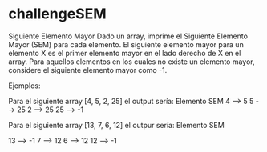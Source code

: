 # challengeSEM

Siguiente Elemento Mayor
Dado un array, imprime el Siguiente Elemento Mayor (SEM) para cada elemento.
El siguiente elemento mayor para un elemento X es el primer elemento mayor en el lado derecho de X en el array.
Para aquellos elementos en los cuales no existe un elemento mayor, considere el siguiente elemento mayor como -1.


Ejemplos:

Para el siguiente array [4, 5, 2, 25] el output sería: Elemento SEM
4 --> 5
5 --> 25 
2 --> 25 
25 --> -1

Para el siguiente array [13, 7, 6, 12] el outpur sería: Elemento SEM

13 --> -1 
7 --> 12 
6 --> 12 
12 --> -1
